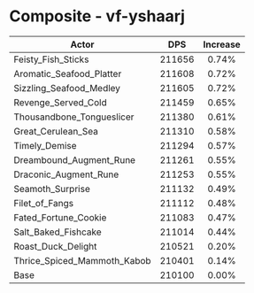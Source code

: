 # Composite - vf-yshaarj
| Actor | DPS | Increase |
|---|:---:|:---:|
|Feisty_Fish_Sticks|211656|0.74%|
|Aromatic_Seafood_Platter|211608|0.72%|
|Sizzling_Seafood_Medley|211605|0.72%|
|Revenge_Served_Cold|211459|0.65%|
|Thousandbone_Tongueslicer|211380|0.61%|
|Great_Cerulean_Sea|211310|0.58%|
|Timely_Demise|211294|0.57%|
|Dreambound_Augment_Rune|211261|0.55%|
|Draconic_Augment_Rune|211253|0.55%|
|Seamoth_Surprise|211132|0.49%|
|Filet_of_Fangs|211112|0.48%|
|Fated_Fortune_Cookie|211083|0.47%|
|Salt_Baked_Fishcake|211014|0.44%|
|Roast_Duck_Delight|210521|0.20%|
|Thrice_Spiced_Mammoth_Kabob|210401|0.14%|
|Base|210100|0.00%|
